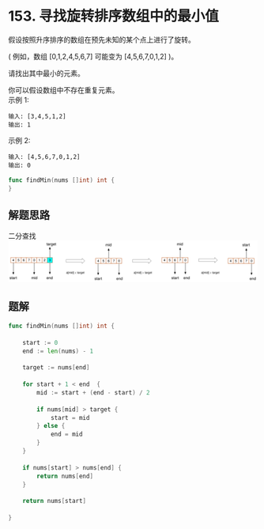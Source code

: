 # 153. 寻找旋转排序数组中的最小值
假设按照升序排序的数组在预先未知的某个点上进行了旋转。  

( 例如，数组 [0,1,2,4,5,6,7] 可能变为 [4,5,6,7,0,1,2] )。  

请找出其中最小的元素。  

你可以假设数组中不存在重复元素。  
示例 1:
```
输入: [3,4,5,1,2]
输出: 1
```
示例 2:
```
输入: [4,5,6,7,0,1,2]
输出: 0
```

```go
func findMin(nums []int) int {
}
```

## 解题思路
二分查找  
![array](./array.svg)

## 题解

```go
func findMin(nums []int) int {
    
    start := 0
    end := len(nums) - 1
    
    target := nums[end]
    
    for start + 1 < end  {
        mid := start + (end - start) / 2
        
        if nums[mid] > target {
            start = mid
        } else {
            end = mid
        }
    }
    
    if nums[start] > nums[end] {
        return nums[end]
    }
    
    return nums[start]
    
}

```
